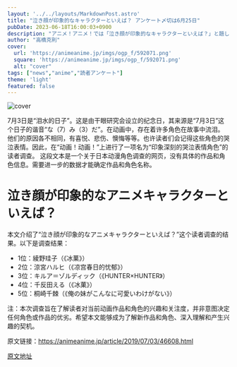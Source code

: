 ```yaml
---
layout: '../../layouts/MarkdownPost.astro'
title: "泣き顔が印象的なキャラクターといえば？ アンケート〆切は6月25日"
pubDate: 2023-06-18T16:00:03+0900
description: "アニメ！アニメ！では「泣き顔が印象的なキャラクターといえば？」と題した読者アンケートを実施します。〆切は6月25日。"
author: "高橋克則"
cover:
  url: 'https://animeanime.jp/imgs/ogp_f/592071.png'
  square: 'https://animeanime.jp/imgs/ogp_f/592071.png'
  alt: "cover"
tags: ["news","anime","読者アンケート"]
theme: 'light'
featured: false
---
```


![cover](https://animeanime.jp/imgs/ogp_f/592071.png)

7月3日是“泪水的日子”。这是由干眼研究会设立的纪念日，其来源是“7月3日”这个日子的谐音“な（7）み（3）だ”。在动画中，存在着许多角色在故事中流泪。他们的原因各不相同，有喜悦、悲伤、懊悔等等。也许读者们会记得这些角色的哭泣表情。因此，在“动画！动画！”上进行了一项名为“印象深刻的哭泣表情角色”的读者调查。
这段文本是一个关于日本动漫角色调查的网页，没有具体的作品和角色信息。需要进一步的数据才能确定作品和角色名称。
# 泣き顔が印象的なアニメキャラクターといえば？

本文介绍了“泣き顔が印象的なアニメキャラクターといえば？”这个读者调查的结果。以下是调查结果：

- 1位：綾野珪子（《冰菓》）
- 2位：涼宮ハルヒ（《凉宫春日的忧郁》）
- 3位：キルア＝ゾルディック（《HUNTER×HUNTER》）
- 4位：千反田える（《冰菓》）
- 5位：桐崎千棘（《俺の妹がこんなに可愛いわけがない》）

注：本次调查旨在了解读者对当前动画作品和角色的兴趣和关注度，并非意图决定任何角色或作品的优劣。希望本文能够成为了解新作品和角色、深入理解和产生兴趣的契机。

原文链接：https://animeanime.jp/article/2019/07/03/46608.html

  [原文地址](https://animeanime.jp/article/2023/06/18/78002.html)